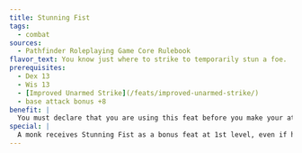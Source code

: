 ```yaml
---
title: Stunning Fist
tags:
  - combat
sources:
  - Pathfinder Roleplaying Game Core Rulebook
flavor_text: You know just where to strike to temporarily stun a foe.
prerequisites:
  - Dex 13
  - Wis 13
  - [Improved Unarmed Strike](/feats/improved-unarmed-strike/)
  - base attack bonus +8
benefit: |
  You must declare that you are using this feat before you make your attack roll (thus, a failed attack roll ruins the attempt). Stunning Fist forces a foe damaged by your unarmed attack to make a Fortitude saving throw (DC 10 + 1/2 your character level + your Wis modifier), in addition to dealing damage normally. A defender who fails this saving throw is stunned for 1 round (until just before your next turn). A stunned character drops everything held, can't take actions, loses any Dexterity bonus to AC, and takes a --2 penalty to AC. You may attempt a stunning attack once per day for every four levels you have attained (but see Special), and no more than once per round. Constructs, oozes, plants, undead, incorporeal creatures, and creatures immune to critical hits cannot be stunned.
special: |
  A monk receives Stunning Fist as a bonus feat at 1st level, even if he does not meet the prerequisites. A monk may attempt a stunning attack a number of times per day equal to his monk level, plus one more time per day for every four levels he has in classes other than monk.
---
```


